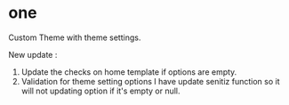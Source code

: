 # one
Custom Theme with theme settings.



New update : 

1. Update the checks on home template if options are empty.
2. Validation for theme setting options I have update senitiz function so it will not updating option if it's empty or null.
